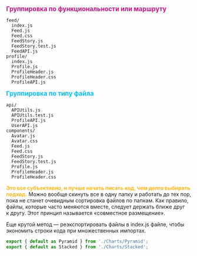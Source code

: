 
<span style="font-weight: bold; color: mediumvioletred;font-size:17px;">Группировка по функциональности или маршруту</span>

```
feed/
  index.js
  Feed.js
  Feed.css
  FeedStory.js
  FeedStory.test.js
  FeedAPI.js
profile/
  index.js
  Profile.js
  ProfileHeader.js
  ProfileHeader.css
  ProfileAPI.js
```

<span style="font-weight: bold; color: deepskyblue;font-size:17px;">Группировка по типу файла</span>

```
api/
  APIUtils.js
  APIUtils.test.js
  ProfileAPI.js
  UserAPI.js
components/
  Avatar.js
  Avatar.css
  Feed.js
  Feed.css
  FeedStory.js
  FeedStory.test.js
  Profile.js
  ProfileHeader.js
  ProfileHeader.css
```

<span style="font-weight: bold; color: #FFB514;">Это все субъективно, и лучше начать писать код, чем долго выбирать подход.</span> Можно вообще скинуть все в одну папку и работать до тех пор, пока не станет очевидным сортировка файлов по папкам. 
Как правило, файлы, которые часто меняются вместе, следует держать ближе друг к другу. Этот принцип называется «совместное размещение».

Еще крутой метод — реэкспортировать файлы в index.js файле, чтобы экономить строки кода при множественных импортах.

```js
export { default as Pyramid } from './Charts/Pyramid';
export { default as Stacked } from './Charts/Stacked';


```